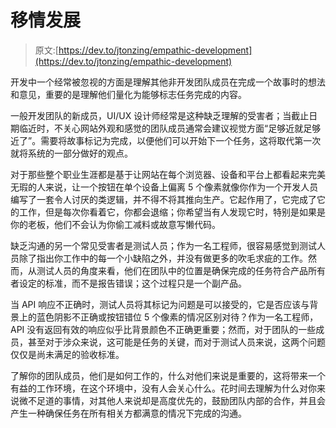 # 移情发展

> 原文:[https://dev.to/jtonzing/empathic-development](https://dev.to/jtonzing/empathic-development)

开发中一个经常被忽视的方面是理解其他非开发团队成员在完成一个故事时的想法和意见，重要的是理解他们量化为能够标志任务完成的内容。

一般开发团队的新成员，UI/UX 设计师经常是这种缺乏理解的受害者；当截止日期临近时，不关心网站外观和感觉的团队成员通常会建议视觉方面“足够近就足够近了”。需要将故事标记为完成，以便他们可以开始下一个任务，这将取代第一次就将系统的一部分做好的观点。

对于那些整个职业生涯都是基于让网站在每个浏览器、设备和平台上都看起来完美无瑕的人来说，让一个按钮在单个设备上偏离 5 个像素就像你作为一个开发人员编写了一套令人讨厌的类逻辑，并不得不将其推向生产。它起作用了，它完成了它的工作，但是每次你看着它，你都会退缩；你希望当有人发现它时，特别是如果是你的老板，他们不会认为你偷工减料或故意写懒代码。

缺乏沟通的另一个常见受害者是测试人员；作为一名工程师，很容易感觉到测试人员除了指出你工作中的每一个小缺陷之外，并没有做更多的吹毛求疵的工作。然而，从测试人员的角度来看，他们在团队中的位置是确保完成的任务符合产品所有者设定的标准，而不是报告错误；这个过程只是一个副产品。

当 API 响应不正确时，测试人员将其标记为问题是可以接受的，它是否应该与背景上的蓝色阴影不正确或按钮错位 5 个像素的情况区别对待？作为一名工程师，API 没有返回有效的响应似乎比背景颜色不正确更重要；然而，对于团队的一些成员，甚至对于涉众来说，这可能是任务的关键，而对于测试人员来说，这两个问题仅仅是尚未满足的验收标准。

了解你的团队成员，他们是如何工作的，什么对他们来说是重要的，这将带来一个有益的工作环境，在这个环境中，没有人会关心什么。花时间去理解为什么对你来说微不足道的事情，对其他人来说却是高度优先的，鼓励团队内部的合作，并且会产生一种确保任务在所有相关方都满意的情况下完成的沟通。